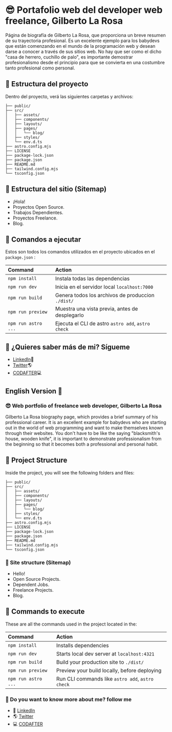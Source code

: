 # 😎 Portafolio web del developer web freelance, Gilberto La Rosa

Página de biografía de Gilberto La Rosa, que proporciona un breve resumen de su trayectoria profesional. Es un excelente ejemplo para los babydevs que están comenzando en el mundo de la programación web y desean darse a conocer a través de sus sitios web. No hay que ser como el dicho "casa de herrero, cuchillo de palo", es importante demostrar profesionalismo desde el principio para que se convierta en una costumbre tanto profesional como personal.

## 🚀 Estructura del proyecto

Dentro del proyecto, verá las siguientes carpetas y archivos:

```text
├── public/
├── src/
│   ├── assets/
│   ├── components/
│   ├── layouts/
│   ├── pages/
│   │   └── blog/
│   ├── styles/
│   └── env.d.ts
├── astro.config.mjs
├── LICENSE
├── package-lock.json
├── package.json
├── README.md
├── tailwind.config.mjs
└── tsconfig.json
```

## 📰 Estructura del sitio (Sitemap)

- ¡Hola!
- Proyectos Open Source.
- Trabajos Dependientes.
- Proyectos Freelance.
- Blog.

## 🔌 Comandos a ejecutar

Estos son todos los comandos utilizados en el proyecto ubicados en el `package.json` :

| Command             | Action                                             |
| :------------------ | :------------------------------------------------- |
| `npm install`       | Instala todas las dependencias                     |
| `npm run dev`       | Inicia en el servidor local `localhost:7000`       |
| `npm run build`     | Genera todos los archivos de produccion `./dist/`  |
| `npm run preview`   | Muestra una vista previa, antes de desplegarlo     |
| `npm run astro ...` | Ejecuta el CLI de astro `astro add`, `astro check` |

## 📣 ¿Quieres saber más de mi? Sígueme

- [LinkedIn](https://www.linkedin.com/in/gilberto-la-rosa/)🚀
- [Twitter](https://twitter.com/dev_gilberto)🌎
- [CODAFTER](https://codafter.cl/)💻

## English Version 🗽

### 😎 Web portfolio of freelance web developer, Gilberto La Rosa

Gilberto La Rosa biography page, which provides a brief summary of his professional career. It is an excellent example for babydevs who are starting out in the world of web programming and want to make themselves known through their websites. You don't have to be like the saying "blacksmith's house, wooden knife", it is important to demonstrate professionalism from the beginning so that it becomes both a professional and personal habit.

## 🚀 Project Structure

Inside the project, you will see the following folders and files:

```text
├── public/
├── src/
│   ├── assets/
│   ├── components/
│   ├── layouts/
│   ├── pages/
│   │   └── blog/
│   ├── styles/
│   └── env.d.ts
├── astro.config.mjs
├── LICENSE
├── package-lock.json
├── package.json
├── README.md
├── tailwind.config.mjs
└── tsconfig.json
```

### 📰 Site structure (Sitemap)

- Hello!
- Open Source Projects.
- Dependent Jobs.
- Freelance Projects.
- Blog.

## 🔌 Commands to execute

These are all the commands used in the project located in the:

| Command             | Action                                           |
| :------------------ | :----------------------------------------------- |
| `npm install`       | Installs dependencies                            |
| `npm run dev`       | Starts local dev server at `localhost:4321`      |
| `npm run build`     | Build your production site to `./dist/`          |
| `npm run preview`   | Preview your build locally, before deploying     |
| `npm run astro ...` | Run CLI commands like `astro add`, `astro check` |

### 📣 Do you want to know more about me? follow me

- 🚀 [LinkedIn](https://www.linkedin.com/in/gilberto-la-rosa/)
- 🌎 [Twitter](https://twitter.com/dev_gilberto)
- 💻 [CODAFTER](https://codafter.cl/)
